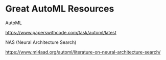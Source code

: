 # Great AutoML Resources


AutoML

https://www.paperswithcode.com/task/automl/latest


NAS (Neural Architecture Search)

https://www.ml4aad.org/automl/literature-on-neural-architecture-search/
